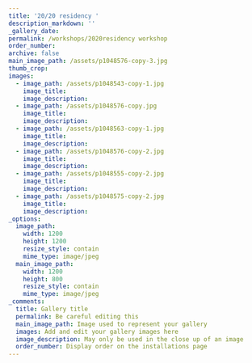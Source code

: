 ```yaml
---
title: '20/20 residency '
description_markdown: ''
_gallery_date:
permalink: /workshops/2020residency workshop
order_number:
archive: false
main_image_path: /assets/p1048576-copy-3.jpg
thumb_crop:
images:
  - image_path: /assets/p1048543-copy-1.jpg
    image_title:
    image_description:
  - image_path: /assets/p1048576-copy.jpg
    image_title:
    image_description:
  - image_path: /assets/p1048563-copy-1.jpg
    image_title:
    image_description:
  - image_path: /assets/p1048576-copy-2.jpg
    image_title:
    image_description:
  - image_path: /assets/p1048555-copy-2.jpg
    image_title:
    image_description:
  - image_path: /assets/p1048575-copy-2.jpg
    image_title:
    image_description:
_options:
  image_path:
    width: 1200
    height: 1200
    resize_style: contain
    mime_type: image/jpeg
  main_image_path:
    width: 1200
    height: 800
    resize_style: contain
    mime_type: image/jpeg
_comments:
  title: Gallery title
  permalink: Be careful editing this
  main_image_path: Image used to represent your gallery
  images: Add and edit your gallery images here
  image_description: May only be used in the close up of an image
  order_number: Display order on the installations page
---
```

